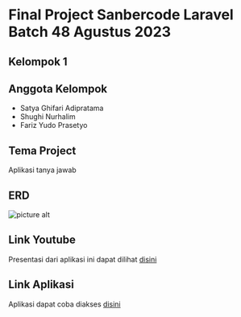 # Final Project Sanbercode Laravel Batch 48 Agustus 2023



## Kelompok 1

## Anggota Kelompok

* Satya Ghifari Adipratama
* Shughi Nurhalim
* Fariz Yudo Prasetyo

## Tema Project

Aplikasi tanya jawab

## ERD
![picture alt](https://drive.google.com/uc?export=view&id=1kMZpZQ1nUSmCl35ra0sXVHhv_TzSbKDA "Sanbercode Final project ERD")

## Link Youtube
Presentasi dari aplikasi ini dapat dilihat [disini](https://youtu.be/tmHaaujk0cs)

## Link Aplikasi
Aplikasi dapat coba diakses [disini](https://sanbercode-final-project-production.up.railway.app)

